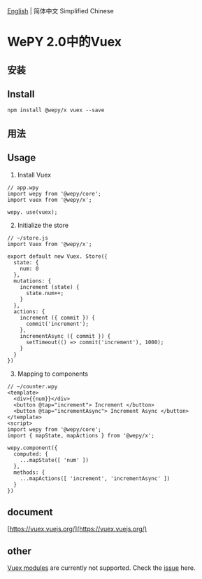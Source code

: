 [English](./README_EN.md) | 简体中文
Simplified Chinese


# WePY 2.0中的Vuex 

## 安装
## Install

```
npm install @wepy/x vuex --save
```

## 用法
## Usage

1. Install Vuex

```
// app.wpy
import wepy from '@wepy/core';
import vuex from '@wepy/x';

wepy. use(vuex);
```

2. Initialize the store

```
// ~/store.js
import Vuex from '@wepy/x';

export default new Vuex. Store({
  state: {
    num: 0
  },
  mutations: {
    increment (state) {
      state.num++;
    }
  },
  actions: {
    increment ({ commit }) {
      commit('increment');
    },
    incrementAsync ({ commit }) {
      setTimeout(() => commit('increment'), 1000);
    }
  }
})
```

3. Mapping to components

```
// ~/counter.wpy
<template>
  <div>{{num}}</div>
  <button @tap="increment"> Increment </button>
  <button @tap="incrementAsync"> Increment Async </button>
</template>
<script>
import wepy from '@wepy/core';
import { mapState, mapActions } from '@wepy/x';

wepy.component({
  computed: {
    ...mapState([ 'num' ])
  },
  methods: {
    ...mapActions([ 'increment', 'incrementAsync' ])
  }
})
```

## document

[https://vuex.vuejs.org/](https://vuex.vuejs.org/)

## other

[Vuex modules](https://vuex.vuejs.org/guide/modules.html) are currently not supported. Check the [issue](https://github.com/Tencent/wepy/issues/2191) here.